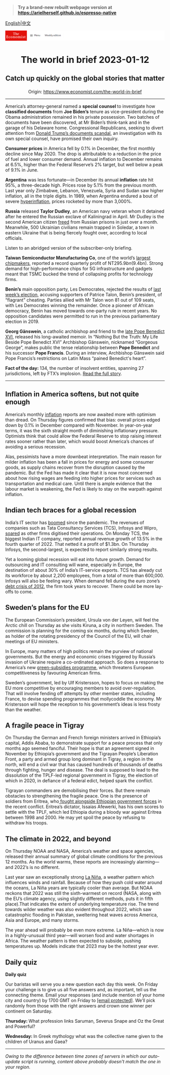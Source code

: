 > **Try a brand-new rebuilt webpage version at https://arielherself.github.io/espresso-native**

[English](https://github.com/arielherself/espresso/blob/main/README.md)|[中文](https://github-com.translate.goog/arielherself/espresso/blob/main/README.md?_x_tr_sl=en&_x_tr_tl=zh-CN&_x_tr_hl=zh-CN&_x_tr_pto=wapp)



![The Economist](menubar.png)

# <p align="center">The world in brief 2023-01-12</p>

## <p align="center">Catch up quickly on the global stories that matter</p>

<p align="center">Origin: <a href="https://www.economist.com/the-world-in-brief">https://www.economist.com/the-world-in-brief</a><hr>

America’s attorney-general named a <strong>special counsel </strong>to investigate how <strong>classified documents</strong> from <strong>Joe Biden’s</strong> tenure as vice-president during the Obama administration remained in his private possession. Two batches of documents have been discovered, at Mr Biden’s think-tank and in the garage of his Delaware home. Congressional Republicans, seeking to divert attention from [Donald Trump’s documents scandal](https://www.economist.com/united-states/2022/08/10/the-raid-on-mar-a-lago-could-shake-americas-foundations), an investigation with its own special counsel, have promised their own inquiry.

<strong>Consumer prices</strong> in America fell by 0.1% in December, the first monthly decline since May 2020. The drop is attributable to a reduction in the price of fuel and lower consumer demand. Annual inflation to December remains at 6.5%, higher than the Federal Reserve’s 2% target, but well below a peak of 9.1% in June.

<strong>Argentina</strong> was less fortunate—in December its annual <strong>inflation</strong> rate hit 95%, a three-decade high. Prices rose by 5.1% from the previous month. Last year only Zimbabwe, Lebanon, Venezuela, Syria and Sudan saw higher inflation, all in the triple digits. In 1989, when Argentina endured a bout of severe [hyperinflation](https://www.economist.com/finance-and-economics/2019/01/31/hyperinflations-can-end-quickly-given-the-right-sort-of-regime-change), prices rocketed by more than 3,000%.

<strong>Russia</strong> released <strong>Taylor Dudley</strong>, an American navy veteran whom it detained after he entered the Russian exclave of Kaliningrad in April. Mr Dudley is the second American citizen [freed](https://www.economist.com/the-economist-explains/2022/08/05/how-do-prisoner-swaps-work) from Russian prisons in just over a month. Meanwhile, 500 Ukrainian civilians remain trapped in Soledar, a town in eastern Ukraine that is being fiercely fought over, according to local officials.

Listen to an abridged version of the subscriber-only briefing.

<strong>Taiwan Semiconductor Manufacturing Co</strong>, one of the world’s [largest chipmakers](https://www.economist.com/business/2022/10/17/the-american-chip-industrys-15trn-meltdown), reported a record quarterly profit of NT$295.9bn ($9.4bn). Strong demand for high-performance chips for 5G infrastructure and gadgets meant that TSMC bucked the trend of collapsing profits for technology firms.

<strong>Benin’s</strong> main opposition party, Les Democrates, rejected the results of [last week’s election](https://www.economist.com/graphic-detail/2022/12/16/african-voters-increasingly-want-change), accusing supporters of Patrice Talon, Benin’s president, of “flagrant” cheating. Parties allied with Mr Talon won 81 out of 109 seats, with Les Democrates winning the remainder. Once a pioneer of African democracy, Benin has moved towards one-party rule in recent years. No opposition candidates were permitted to run in the previous parliamentary election in 2019.

<strong>Georg Gänswein</strong>, a catholic archbishop and friend to the [late Pope Benedict XVI](https://www.economist.com/international/2023/01/02/the-death-of-pope-benedict-removes-a-problem-for-liberal-catholics), released his long-awaited memoir. In “Nothing But the Truth: My Life Beside Pope Benedict XVI” Archbishop Gänswein, nicknamed “Gorgeous George”, makes public the tense relationship between <strong>Pope Benedict</strong> and his successor <strong>Pope Francis</strong>. During an interview, Archbishop Gänswein said Pope Francis’s restrictions on Latin Mass “pained Benedict&#x27;s heart”. 

<strong>Fact of the day: </strong>134, the number of insolvent entities, spanning 27 jurisdictions, left by FTX’s implosion. [Read the full story](https://www.economist.com/finance-and-economics/2023/01/10/the-hunt-for-ftxs-missing-riches).

----------

## Inflation in America softens, but not quite enough

America’s monthly [inflation](https://www.economist.com/the-world-ahead/2022/11/14/how-does-the-past-help-us-predict-policy-on-inflation-in-2023) reports are now awaited more with optimism than dread. On Thursday figures confirmed that bias: overall prices edged down by 0.1% in December compared with November. In year-on-year terms, it was the sixth straight month of diminishing inflationary pressure. Optimists think that could allow the Federal Reserve to stop raising interest rates sooner rather than later, which would boost America’s chances of avoiding a serious recession.

Alas, pessimists have a more downbeat interpretation. The main reason for milder inflation has been a fall in prices for energy and some consumer goods, as supply chains recover from the disruption caused by the pandemic. But the Fed has made it clear that it is now most concerned about how rising wages are feeding into higher prices for services such as transportation and medical care. Until there is ample evidence that the labour market is weakening, the Fed is likely to stay on the warpath against inflation.

## Indian tech braces for a global recession

India’s IT sector has [boomed](https://www.economist.com/business/a-half-a-trillion-dollar-bet-on-revolutionising-white-collar-work/21808453) since the pandemic. The revenues of companies such as Tata Consultancy Services (TCS), Infosys and Wipro, [soared](https://www.economist.com/business/2023/01/08/how-technology-is-redrawing-the-boundaries-of-the-firm) as other firms digitised their operations. On Monday TCS, the biggest Indian IT company, reported annual revenue growth of 13.5% in the fourth quarter of 2022. That netted it a profit of $1.3bn. On Thursday Infosys, the second-largest, is expected to report similarly strong results. 

Yet a looming global recession will eat into future growth. Demand for outsourcing and IT consulting will wane, especially in Europe, the destination of about 30% of India’s IT-service exports. TCS has already cut its workforce by about 2,200 employees, from a total of more than 600,000. Infosys will also be feeling wary. When demand fell during the euro zone’s [debt crisis of 2012](https://www.economist.com/free-exchange/2012/05/02/call-it-a-depression), the firm took years to recover. There could be more lay-offs to come.

## Sweden’s plans for the EU

The European Commission’s president, Ursula von der Leyen, will feel the Arctic chill on Thursday as she visits Kiruna, a city in northern Sweden. The commission is planning for the coming six months, during which Sweden, as holder of the rotating presidency of the Council of the EU, will chair meetings of EU ministers. 

In Europe, many matters of high politics remain the purview of national governments. But the energy and economic crises triggered by Russia’s invasion of Ukraine require a co-ordinated approach. So does a response to America’s new [green-subsidies programme](https://www.economist.com/finance-and-economics/2023/01/09/what-americas-protectionist-turn-means-for-the-world), which threatens European competitiveness by favouring American firms. 

Sweden’s government, led by Ulf Kristersson, hopes to focus on making the EU more competitive by encouraging members to avoid over-regulation. That will involve fending off attempts by other member states, including France, to devise spending programmes that mollycoddle the economy. Mr Kristersson will hope the reception to his government’s ideas is less frosty than the weather.

## A fragile peace in Tigray

On Thursday the German and French foreign ministers arrived in Ethiopia’s capital, Addis Ababa, to demonstrate support for a peace process that only months ago seemed fanciful. Their hope is that an agreement signed in November by Ethiopia’s government and the Tigrayan People’s Liberation Front, a party and armed group long dominant in Tigray, a region in the north, will end a civil war that has caused hundreds of thousands of deaths through fighting, hunger and disease. The deal is supposed to lead to the dissolution of the TPLF-led regional government in Tigray, the election of which in 2020, in defiance of a federal edict, helped spark the conflict. 

Tigrayan commanders are demobilising their forces. But there remain obstacles to strengthening the fragile peace. One is the presence of soldiers from Eritrea, who[ fought alongside Ethiopian government forces](https://www.economist.com/middle-east-and-africa/2022/10/06/eritrea-has-called-up-thousands-of-reservists-to-fight-in-tigray) in the recent conflict. Eritrea’s dictator, Issaias Afewerki, has his own scores to settle with the TPLF, which led Ethiopia during a bloody war against Eritrea between 1998 and 2000. He may yet spoil the peace by refusing to withdraw his troops.

## The climate in 2022, and beyond

On Thursday NOAA and NASA, America’s weather and space agencies, released their annual summary of global climate conditions for the previous 12 months. As the world warms, these reports are increasingly alarming—and 2022’s is no different.

Last year saw an exceptionally strong [La Niña](https://www.economist.com/interactive/the-world-ahead/2022/11/18/the-weather-system-that-influences-the-world), a weather pattern which influences winds and rainfall. Because of how they push cold water around the oceans, La Niña years are typically cooler than average. But NOAA reckons that 2022 was still the sixth-warmest on record (NASA, along with the EU’s climate agency, using slightly different methods, puts it in fifth place).That indicates the extent of underlying temperature rise. The trend towards wilder weather was also evident throughout 2022, which saw catastrophic flooding in Pakistan, sweltering heat waves across America, Asia and Europe, and many storms.

The year ahead will probably be even more extreme. La Niña—which is now in a highly-unusual third year—will worsen food and water shortages in Africa. The weather pattern is then expected to subside, pushing temperatures up. Models indicate that 2023 may be the hottest year ever.

## Daily quiz

<strong>Daily quiz</strong>

Our baristas will serve you a new question each day this week. On Friday your challenge is to give us all five answers and, as important, tell us the connecting theme. Email your responses (and include mention of your home city and country) by 1700 GMT on Friday to [<span class="__cf_email__" data-cfemail="1a4b6f73605f696a687f6969755a7f797574757773696e34797577">[email&#160;protected]</span>](https://mail.google.com/mail/?view=cm&amp;fs=1&amp;tf=1&amp;to=QuizEspresso@economist.com). We’ll pick randomly from those with the right answers and crown one winner per continent on Saturday.

<strong>Thursday: </strong>What profession links Saruman, Severus Snape and Oz the Great and Powerful?

<strong>Wednesday: </strong>In Greek mythology what was the collective name given to the children of Uranus and Gaea?

----------

*Owing to the difference between time zones of servers in which our auto-update script is running, content above probably doesn't match the one in your region.*
